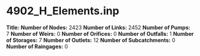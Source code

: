 # 4902_H_Elements.inp
**Title:** 
**Number of Nodes:** 2423
**Number of Links:** 2452
**Number of Pumps:** 7
**Number of Weirs:** 0
**Number of Orifices:** 0
**Number of Outfalls:** 1
**Number of Storages:** 7
**Number of Outlets:** 12
**Number of Subcatchments:** 0
**Number of Raingages:** 0
